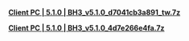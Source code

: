 **[Client PC | 5.1.0 | BH3_v5.1.0_d7041cb3a891_tw.7z ](https://download-sea.mihoyo.com/download/os/BH3_v5.1.0_d7041cb3a891_tw.7z)**

**[Client PC | 5.1.0 | BH3_v5.1.0_4d7e266e4fa.7z ](https://bundle.bh3.com/public/PC/BH3_v5.1.0_4d7e266e4fa.7z)**